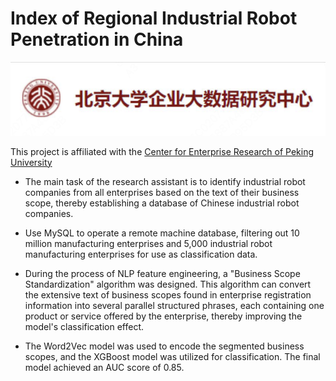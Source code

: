 # Index of Regional Industrial Robot Penetration in China

![Image text](banner/center_for_enterprise_research.png)

This project is affiliated with the [Center for Enterprise Research of Peking University](https://cer.gsm.pku.edu.cn)

- The main task of the research assistant is to identify industrial robot companies from all enterprises based on the text of their business scope, thereby establishing a database of Chinese industrial robot companies.

- Use MySQL to operate a remote machine database, filtering out 10 million manufacturing enterprises and 5,000 industrial robot manufacturing enterprises for use as classification data.

- During the process of NLP feature engineering, a "Business Scope Standardization" algorithm was designed. This algorithm can convert the extensive text of business scopes found in enterprise registration information into several parallel structured phrases, each containing one product or service offered by the enterprise, thereby improving the model's classification effect.

- The Word2Vec model was used to encode the segmented business scopes, and the XGBoost model was utilized for classification. The final model achieved an AUC score of 0.85.


